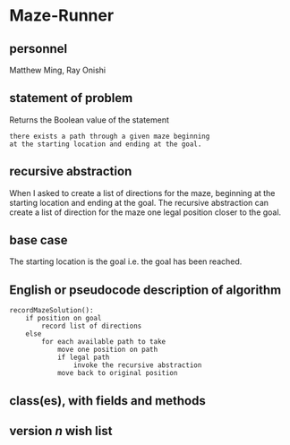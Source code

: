 # Maze-Runner
## personnel
Matthew Ming, Ray Onishi
## statement of problem
Returns the Boolean value of the statement
```
there exists a path through a given maze beginning
at the starting location and ending at the goal. 
```
## recursive abstraction
When I asked to create a list of directions for the maze, beginning at the starting location and ending at the goal.
The recursive abstraction can create a list of direction for the maze one legal position closer to the goal.
## base case
The starting location is the goal i.e. the goal has been reached.
## English or pseudocode description of algorithm
```
recordMazeSolution():  
	if position on goal  
		record list of directions   
	else   
		for each available path to take   
			move one position on path  
			if legal path  
				invoke the recursive abstraction  
			move back to original position  
```
## class(es), with fields and methods
## version *n* wish list
